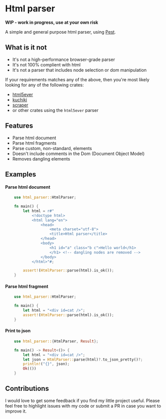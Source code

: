 # Html parser

**WIP - work in progress, use at your own risk**

A simple and general purpose html parser, using [Pest](https://pest.rs/).

## What is it not

- It's not a high-performance browser-grade parser
- It's not 100% complient with html
- It's not a parser that includes node selection or dom manipulation

If your requirements matches any of the above, then you're most likely looking for any of the following crates:

- [html5ever](https://crates.io/crates/html5ever)
- [kuchiki](https://crates.io/crates/kuchiki)
- [scraper](https://crates.io/crates/scraper)
- or other crates using the `html5ever` parser

## Features

- Parse html document
- Parse html fragments
- Parse custom, non-standard, elements
- Doesn't include comments in the Dom (Document Object Model)
- Removes dangling elements

## Examples

#### Parse html document

```rust
    use html_parser::HtmlParser;

    fn main() {
        let html = r#"
            <!doctype html>
            <html lang="en">
                <head>
                    <meta charset="utf-8">
                    <title>Html parser</title>
                </head>
                <body>
                    <h1 id="a" class="b c">Hello world</h1>
                    </h1> <!-- dangling nodes are removed -->
                </body>
            </html>"#;

        assert!(HtmlParser::parse(html).is_ok());
    }
```

#### Parse html fragment

```rust
    use html_parser::HtmlParser;

    fn main() {
        let html = "<div id=cat />";
        assert!(HtmlParser::parse(html).is_ok());
    }
```

#### Print to json

```rust
    use html_parser::{HtmlParser, Result};

    fn main() -> Result<()> {
        let html = "<div id=cat />";
        let json = HtmlParser::parse(html)?.to_json_pretty()?;
        println!("{}", json);
        Ok(())
    }
```

## Contributions

I would love to get some feedback if you find my little project useful. Please feel free to highlight issues with my code or submit a PR in case you want to improve it.

